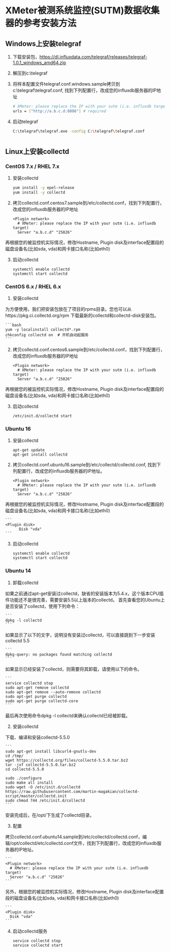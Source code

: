 # XMeter被测系统监控(SUTM)数据收集器的参考安装方法
## Windows上安装telegraf

1. 下载安装包，https://dl.influxdata.com/telegraf/releases/telegraf-1.0.1_windows_amd64.zip
2. 解压到c:\telegraf
3. 将样本配置文件telegraf.conf.windows.sample拷贝到c:\telegraf\telegraf.conf, 找到下列配置行，改成您的influxdb服务器的IP地址

	```bash
	# XMeter: please replace the IP with your sutm (i.e. influxdb target)
	urls = ["http://a.b.c.d:8086"] # required
	```

4. 启动telegraf

	```bash
	C:\telegraf\telegraf.exe -config C:\telegraf\telegraf.conf
	```

# 
## Linux上安装collectd
### CentOS 7.x / RHEL 7.x
1. 安装collectd

	```bash
	yum install -y epel-release
	yum install -y collectd
	```

2. 拷贝collectd.conf.centos7.sample到/etc/collectd.conf，找到下列配置行，改成您的influxdb服务器的IP地址

	```
	<Plugin network>
	  # XMeter: please replace the IP with your sutm (i.e. influxdb target)
	  Server "a.b.c.d" "25826"
	```

再根据您的被监控机实际情况，修改Hostname, Plugin disk及interface配置段的磁盘设备名(比如sda, vda)和网卡接口名称(比如eth0)

3. 启动collectd

	```
	systemctl enable collectd
	systemctl start collectd
	```

### CentOS 6.x / RHEL 6.x
1. 安装collectd

为方便使用，我们把安装包放在了项目的rpms目录。您也可以从https://pkg.ci.collectd.org/rpm 下载最新的collectd和collectd-disk安装包。

	```bash
	yum -y localinstall collectd*.rpm
	chkconfig collectd on  # 开机自动起服务
	```

2. 拷贝collectd.conf.centos6.sample到/etc/collectd.conf，找到下列配置行，改成您的influxdb服务器的IP地址

	```
	<Plugin network>
	  # XMeter: please replace the IP with your sutm (i.e. influxdb target)
	  Server "a.b.c.d" "25826"
	```

再根据您的被监控机实际情况，修改Hostname, Plugin disk及interface配置段的磁盘设备名(比如sda, vda)和网卡接口名称(比如eth0)

3. 启动collectd

	```
	/etc/init.d/collectd start
	```


### Ubuntu 16
1. 安装collectd

	```
	apt-get update
	apt-get install collectd
	```

2. 拷贝collectd.conf.ubuntu16.sample到/etc/collectd/collectd.conf, 找到下列配置行，改成您的influxdb服务器的IP地址。

	```
	<Plugin network>
	  # XMeter: please replace the IP with your sutm (i.e. influxdb target)
	  Server "a.b.c.d" "25826"
	```

再根据您的被监控机实际情况，修改Hostname, Plugin disk及interface配置段的磁盘设备名(比如sda, vda)和网卡接口名称(比如eth0)

	```
	<Plugin disk>
          Disk "vda"
	```

3. 启动collectd

	```
	systemctl enable collectd
	systemctl start collectd
	```

### Ubuntu 14
1. 卸载collectd

如果之前通过apt-get安装过collectd，缺省的安装版本为5.4.x，这个版本CPU插件功能还不是很完善，需要安装5.5以上版本的collectd。
首先查看您的Ubuntu上是否安装了collectd，使用下列命令：

	```
	dpkg -l collectd
	```

如果显示了以下的文字，说明没有安装过collectd，可以直接跳到下一步安装collectd 5.5

	```
	dpkg-query: no packages found matching collectd
	```

如果显示已经安装了collectd，则需要将其卸载，请使用以下的命令。

	```
	service collectd stop
	sudo apt-get remove collectd
	sudo apt-get remove --auto-remove collectd
	sudo apt-get purge collectd
	sudo apt-get purge collectd-core
	```

最后再次使用命令dpkg -l collectd来确认collectd已经被卸载。

2. 安装collectd

下载、编译和安装collectd-5.5.0

	```
	sudo apt-get install libcurl4-gnutls-dev
	cd /tmp/
	wget https://collectd.org/files/collectd-5.5.0.tar.bz2
	tar -jxf collectd-5.5.0.tar.bz2
	cd collectd-5.5.0

	sudo ./configure
	sudo make all install
	sudo wget -O /etc/init.d/collectd https://raw.githubusercontent.com/martin-magakian/collectd-script/master/collectd.init
	sudo chmod 744 /etc/init.d/collectd
	```

安装完成后，在/opt/下生成了collectd目录。

3. 配置

拷贝collectd.conf.ubuntu14.sample到/etc/collectd/collectd.conf，编辑/opt/collectd/etc/collectd.conf文件，找到下列配置行，改成您的influxdb服务器的IP地址。

	```
	<Plugin network>
	  # XMeter: please replace the IP with your sutm (i.e. influxdb target)
	  Server "a.b.c.d" "25826"
	```

另外，根据您的被监控机实际情况，修改Hostname, Plugin disk及interface配置段的磁盘设备名(比如sda, vda)和网卡接口名称(比如eth0)

	```
	<Plugin disk>
	  Disk "vda"
	```

4. 启动collectd服务

	```
	service collectd stop
	service collectd start
	```
